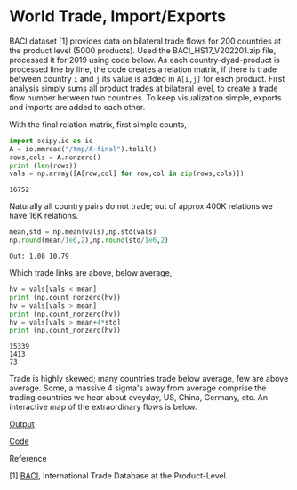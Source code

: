 # World Trade, Import/Exports

BACI dataset [1] provides data on bilateral trade flows for 200
countries at the product level (5000 products). Used the
BACI_HS17_V202201.zip file, processed it for 2019 using code below. As
each country-dyad-product is processed line by line, the code creates
a relation matrix, if there is trade between country `i` and `j` its
value is added in `A[i,j]` for each product. First analysis simply
sums all product trades at bilateral level, to create a trade flow
number between two countries. To keep visualization simple, exports
and imports are added to each other.

With the final relation matrix, first simple counts,

```python
import scipy.io as io
A = io.mmread("/tmp/A-final").tolil()
rows,cols = A.nonzero()
print (len(rows))
vals = np.array([A[row,col] for row,col in zip(rows,cols)])
```

```text
16752
```

Naturally all country pairs do not trade; out of approx 400K relations
we have 16K relations.

```python
mean,std = np.mean(vals),np.std(vals)
np.round(mean/1e6,2),np.round(std/1e6,2)
```

```text
Out: 1.08 10.79
```

Which trade links are above, below average,

```python
hv = vals[vals < mean]
print (np.count_nonzero(hv))
hv = vals[vals > mean]
print (np.count_nonzero(hv))
hv = vals[vals > mean+4*std]
print (np.count_nonzero(hv))
```

```text
15339
1413
73
```

Trade is highly skewed; many countries trade below average, few are
above average. Some, a massive 4 sigma's away from average comprise the
trading countries we hear about eveyday, US, China, Germany, etc. An
interactive map of the extraordinary flows is below.

[Output](trade-out.html)

[Code](baci.py)

Reference

[1] [BACI](http://www.cepii.fr/CEPII/en/bdd_modele/bdd_modele_item.asp?id=37), International Trade Database at the Product-Level.

